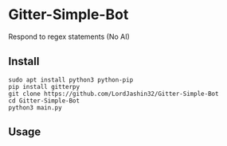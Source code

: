 # Gitter-Simple-Bot
Respond to regex statements (No AI)

## Install

```
sudo apt install python3 python-pip
pip install gitterpy
git clone https://github.com/LordJashin32/Gitter-Simple-Bot
cd Gitter-Simple-Bot
python3 main.py
```

## Usage